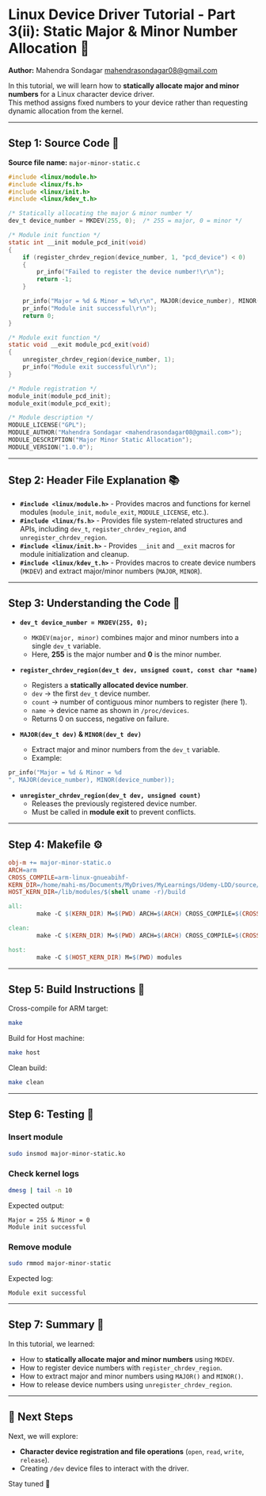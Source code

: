 # Linux Device Driver Tutorial - Part 3(ii): Static Major & Minor Number Allocation 🔢

**Author:** Mahendra Sondagar <mahendrasondagar08@gmail.com>  

In this tutorial, we will learn how to **statically allocate major and minor numbers** for a Linux character device driver.  
This method assigns fixed numbers to your device rather than requesting dynamic allocation from the kernel.

---

## Step 1: Source Code 📜

**Source file name:** `major-minor-static.c`

```c
#include <linux/module.h>
#include <linux/fs.h>
#include <linux/init.h>
#include <linux/kdev_t.h>

/* Statically allocating the major & minor number */
dev_t device_number = MKDEV(255, 0);  /* 255 = major, 0 = minor */

/* Module init function */
static int __init module_pcd_init(void)
{
    if (register_chrdev_region(device_number, 1, "pcd_device") < 0)
    {
        pr_info("Failed to register the device number!\r\n");
        return -1;
    }

    pr_info("Major = %d & Minor = %d\r\n", MAJOR(device_number), MINOR(device_number));
    pr_info("Module init successful\r\n");
    return 0;
}

/* Module exit function */
static void __exit module_pcd_exit(void)
{
    unregister_chrdev_region(device_number, 1);
    pr_info("Module exit successful\r\n");
}

/* Module registration */
module_init(module_pcd_init);
module_exit(module_pcd_exit);

/* Module description */
MODULE_LICENSE("GPL");
MODULE_AUTHOR("Mahendra Sondagar <mahendrasondagar08@gmail.com>");
MODULE_DESCRIPTION("Major Minor Static Allocation");
MODULE_VERSION("1.0.0");
```

---

## Step 2: Header File Explanation 📚

- **`#include <linux/module.h>`** - Provides macros and functions for kernel modules (`module_init`, `module_exit`, `MODULE_LICENSE`, etc.).  
- **`#include <linux/fs.h>`** - Provides file system-related structures and APIs, including `dev_t`, `register_chrdev_region`, and `unregister_chrdev_region`.  
- **`#include <linux/init.h>`** - Provides `__init` and `__exit` macros for module initialization and cleanup.  
- **`#include <linux/kdev_t.h>`** - Provides macros to create device numbers (`MKDEV`) and extract major/minor numbers (`MAJOR`, `MINOR`).  

---

## Step 3: Understanding the Code 🧾

- **`dev_t device_number = MKDEV(255, 0);`**  
  - `MKDEV(major, minor)` combines major and minor numbers into a single `dev_t` variable.  
  - Here, **255** is the major number and **0** is the minor number.  

- **`register_chrdev_region(dev_t dev, unsigned count, const char *name)`**  
  - Registers a **statically allocated device number**.  
  - `dev` → the first `dev_t` device number.  
  - `count` → number of contiguous minor numbers to register (here 1).  
  - `name` → device name as shown in `/proc/devices`.  
  - Returns 0 on success, negative on failure.  

- **`MAJOR(dev_t dev)` & `MINOR(dev_t dev)`**  
  - Extract major and minor numbers from the `dev_t` variable.  
  - Example:  
```c
pr_info("Major = %d & Minor = %d
", MAJOR(device_number), MINOR(device_number));
```  

- **`unregister_chrdev_region(dev_t dev, unsigned count)`**  
  - Releases the previously registered device number.  
  - Must be called in **module exit** to prevent conflicts.  

---

## Step 4: Makefile ⚙️

```makefile
obj-m += major-minor-static.o
ARCH=arm
CROSS_COMPILE=arm-linux-gnueabihf-
KERN_DIR=/home/mahi-ms/Documents/MyDrives/MyLearnings/Udemy-LDD/source/BBB-5.10.168-linux-ti-r83/
HOST_KERN_DIR=/lib/modules/$(shell uname -r)/build

all:
        make -C $(KERN_DIR) M=$(PWD) ARCH=$(ARCH) CROSS_COMPILE=$(CROSS_COMPILE) modules

clean:
        make -C $(KERN_DIR) M=$(PWD) ARCH=$(ARCH) CROSS_COMPILE=$(CROSS_COMPILE) clean

host:
        make -C $(HOST_KERN_DIR) M=$(PWD) modules
```

---

## Step 5: Build Instructions 🔨

Cross-compile for ARM target:
```bash
make
```

Build for Host machine:
```bash
make host
```

Clean build:
```bash
make clean
```

---

## Step 6: Testing 🚀

### Insert module
```bash
sudo insmod major-minor-static.ko
```

### Check kernel logs
```bash
dmesg | tail -n 10
```

Expected output:
```
Major = 255 & Minor = 0
Module init successful
```

### Remove module
```bash
sudo rmmod major-minor-static
```

Expected log:
```
Module exit successful
```

---

## Step 7: Summary 📝

In this tutorial, we learned:
- How to **statically allocate major and minor numbers** using `MKDEV`.  
- How to register device numbers with `register_chrdev_region`.  
- How to extract major and minor numbers using `MAJOR()` and `MINOR()`.  
- How to release device numbers using `unregister_chrdev_region`.  

---

## 📌 Next Steps

Next, we will explore:
- **Character device registration and file operations** (`open`, `read`, `write`, `release`).  
- Creating `/dev` device files to interact with the driver.  

Stay tuned 🚀
